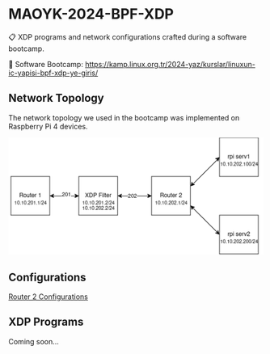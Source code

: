 # MAOYK-2024-BPF-XDP
:clipboard: XDP programs and network configurations crafted during a software bootcamp.

:penguin: Software Bootcamp: https://kamp.linux.org.tr/2024-yaz/kurslar/linuxun-ic-yapisi-bpf-xdp-ye-giris/

## Network Topology 

The network topology we used in the bootcamp was implemented on Raspberry Pi 4 devices.

![Image](images/Network_Topology.png)

## Configurations

[Router 2 Configurations](network/router-2/conf.md)

## XDP Programs

Coming soon...
